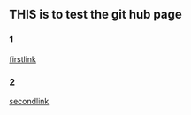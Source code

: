 ## THIS is to test the git hub page

### 1

[firstlink](https://kevinliuwt.github.io/uio-howto.pdf)

### 2

[secondlink](https://kevinliuwt.github.io/uio-howto.pdf)

